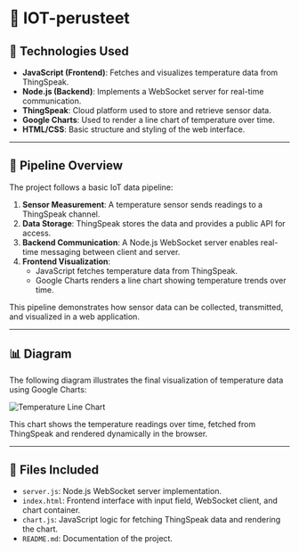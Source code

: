# 📘 IOT-perusteet
## 🔧 Technologies Used

- **JavaScript (Frontend)**: Fetches and visualizes temperature data from ThingSpeak.
- **Node.js (Backend)**: Implements a WebSocket server for real-time communication.
- **ThingSpeak**: Cloud platform used to store and retrieve sensor data.
- **Google Charts**: Used to render a line chart of temperature over time.
- **HTML/CSS**: Basic structure and styling of the web interface.

---

## 🔄 Pipeline Overview

The project follows a basic IoT data pipeline:

1. **Sensor Measurement**: A temperature sensor sends readings to a ThingSpeak channel.
2. **Data Storage**: ThingSpeak stores the data and provides a public API for access.
3. **Backend Communication**: A Node.js WebSocket server enables real-time messaging between client and server.
4. **Frontend Visualization**:
   - JavaScript fetches temperature data from ThingSpeak.
   - Google Charts renders a line chart showing temperature trends over time.

This pipeline demonstrates how sensor data can be collected, transmitted, and visualized in a web application.

---

## 📊 Diagram

The following diagram illustrates the final visualization of temperature data using Google Charts:

![Temperature Line Chart](Image20251001151958.png)

This chart shows the temperature readings over time, fetched from ThingSpeak and rendered dynamically in the browser.

---

## 📁 Files Included

- `server.js`: Node.js WebSocket server implementation.
- `index.html`: Frontend interface with input field, WebSocket client, and chart container.
- `chart.js`: JavaScript logic for fetching ThingSpeak data and rendering the chart.
- `README.md`: Documentation of the project.
